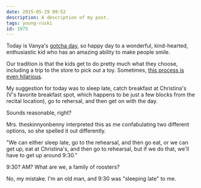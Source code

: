 ```yaml
---
date: 2015-05-29 09:52
description: A description of my post.
tags: young-ruski
id: 1975
---
```

Today is Vanya's <a href="/adop/page.php?fn=adj05292007.content">gotcha day</a>, so happy day to a wonderful, kind-hearted, enthusiastic kid who has an amazing ability to make people smile.

Our tradition is that the kids get to do pretty much what they choose, including a trip to the store to pick out a toy.  Sometimes, <a href="/blog2/archives/824">this process is even hilarious</a>.
<!--more-->

My suggestion for today was to sleep late, catch breakfast at Christina's (V's favorite breakfast spot, which happens to be just a few blocks from the recital location), go to rehersal, and then get on with the day.

Sounds reasonable, right?

Mrs. theskinnyonbenny interpreted this as me confabulating two different options, so she spelled it out differently.

"We can either sleep late, go to the rehearsal, and then go eat, or we can get up, eat at Christina's, and then go to rehearsal, but if we do that, we'll have to get up around 9:30."

9:30?  AM?  What are we, a family of roosters?

No, my mistake.  I'm an old man, and 9:30 was "sleeping late" to me.